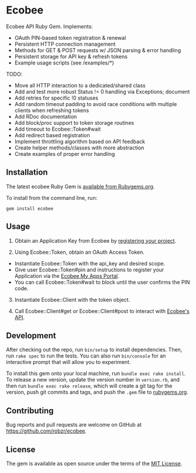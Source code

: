 # Ecobee

Ecobee API Ruby Gem.  Implements: 
- OAuth PIN-based token registration & renewal
- Persistent HTTP connection management
- Methods for GET & POST requests w/ JSON parsing & error handling
- Persistent storage for API key & refresh tokens
- Example usage scripts (see /examples/\*)

TODO:
- Move all HTTP interaction to a dedicated/shared class
- Add and test more robust Status != 0 handling via Exceptions; document
- Add retries for specific !0 statuses
- Add random timeout padding to avoid race conditions with multiple clients when refreshing tokens
- Add RDoc documentation
- Add block/proc support to token storage routines
- Add timeout to Ecobee::Token#wait
- Add redirect based registration
- Implement throttling algorithm based on API feedback 
- Create helper methods/classes with more abstraction
- Create examples of proper error handling

## Installation

The latest ecobee Ruby Gem is [available from Rubygems.org](https://rubygems.org/gems/ecobee).

To install from the command line, run:
```
gem install ecobee
```

## Usage

1. Obtain an Application Key from Ecobee by [registering your project](https://www.ecobee.com/developers).

2. Using Ecobee::Token, obtain an OAuth Access Token.
  - Instantiate Ecobee::Token with the api_key and desired scope.
  - Give user Ecobee::Token#pin and instructions to register your Application via the [Ecobee My Apps Portal](https://www.ecobee.com/consumerportal/index.html#/my-apps).
  - You can call Ecobee::Token#wait to block until the user confirms the PIN code.

3. Instantiate Ecobee::Client with the token object.

4. Call Ecobee::Client#get or Ecobee::Client#post to interact with [Ecobee's API](https://www.ecobee.com/home/developer/api/introduction/index.shtml).

## Development

After checking out the repo, run `bin/setup` to install dependencies. Then, run `rake spec` to run the tests. You can also run `bin/console` for an interactive prompt that will allow you to experiment.

To install this gem onto your local machine, run `bundle exec rake install`. To release a new version, update the version number in `version.rb`, and then run `bundle exec rake release`, which will create a git tag for the version, push git commits and tags, and push the `.gem` file to [rubygems.org](https://rubygems.org).

## Contributing

Bug reports and pull requests are welcome on GitHub at https://github.com/robzr/ecobee.

## License

The gem is available as open source under the terms of the [MIT License](http://opensource.org/licenses/MIT).

